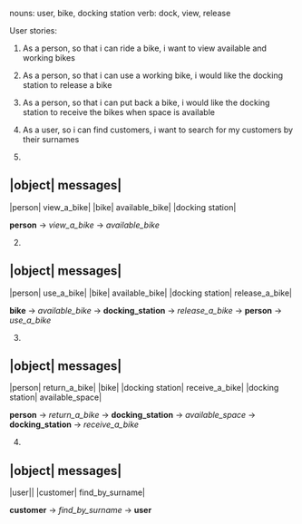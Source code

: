 nouns: user, bike, docking station
verb: dock, view, release

User stories:
1. As a person, so that i can ride a bike, i want to view available and working bikes
2. As a person, so that i can use a working bike, i would like the docking station to release a bike
3. As a person, so that i can put back a bike, i would like the docking station to receive the bikes when space is available
4. As a user, so i can find customers, i want to search for my customers by their surnames

1.
|object| messages|
-----------------
|person| view_a_bike|
|bike| available_bike|
|docking station|

**person** -> *view_a_bike* -> *available_bike*

2.
|object| messages|
-----------------
|person| use_a_bike|
|bike| available_bike|
|docking station| release_a_bike|

**bike** -> *available_bike* -> **docking_station** -> *release_a_bike* -> **person** -> *use_a_bike*

3.
|object| messages|
------------------
|person| return_a_bike|
|bike|
|docking station| receive_a_bike|
|docking station| available_space|

**person** -> *return_a_bike* -> **docking_station** -> *available_space* -> **docking_station** -> *receive_a_bike*

4.
|object| messages|
------------------
|user||
|customer| find_by_surname|

**customer** -> *find_by_surname* -> **user**
